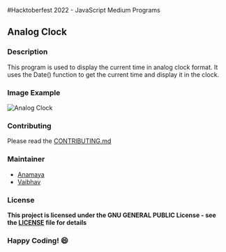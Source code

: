 #Hacktoberfest 2022 - JavaScript Medium Programs

## Analog Clock

### Description
This program is used to display the current time in analog clock format. It uses the Date() function to get the current time and display it in the clock.

### Image Example
![Analog Clock](https://media.geeksforgeeks.org/wp-content/uploads/20210308151604/clockk.gif)

### Contributing
Please read the [CONTRIBUTING.md](../CONTRIBUTING.md)

### Maintainer
- [Anamaya](https://www.linkedin.com/in/anamaya1729/)
- [Vaibhav](https://https://www.linkedin.com/in/vaibhava17/)

### License
**This project is licensed under the GNU GENERAL PUBLIC License - see the [LICENSE](../LICENSE) file for details**

### Happy Coding! :smile: